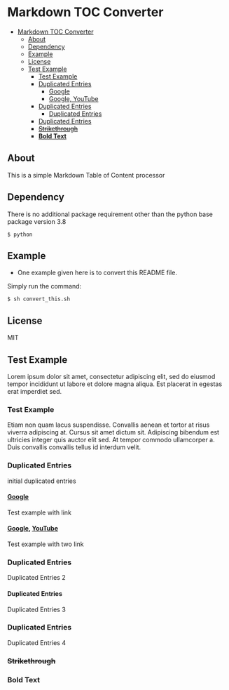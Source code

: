 # Markdown TOC Converter


<!--- COMMENT TOC generator marker start -->
- [Markdown TOC Converter](#markdown-toc-converter)
  * [About](#about)
  * [Dependency](#dependency)
  * [Example](#example)
  * [License](#license)
  * [Test Example](#test-example)
     * [Test Example](#test-example-1)
     * [Duplicated Entries](#duplicated-entries)
        * [Google](#google)
        * [Google, YouTube](#google-youtube)
     * [Duplicated Entries](#duplicated-entries-1)
        * [Duplicated Entries](#duplicated-entries-2)
     * [Duplicated Entries](#duplicated-entries-3)
     * [~~Strikethrough~~](#strikethrough)
     * [**Bold Text**](#bold-text)

<!--- COMMENT TOC generator marker end -->

## About

This is a simple Markdown Table of Content processor


## Dependency

There is no additional package requirement other than the python base package version 3.8
```shell
$ python
```


## Example

- One example given here is to convert this README file.

Simply run the command:
```shell
$ sh convert_this.sh
```

## License

MIT


## Test Example

Lorem ipsum dolor sit amet, consectetur adipiscing elit, sed do eiusmod tempor incididunt ut labore et dolore magna aliqua. Est placerat in egestas erat imperdiet sed.

### Test Example

Etiam non quam lacus suspendisse. Convallis aenean et tortor at risus viverra adipiscing at. Cursus sit amet dictum sit. Adipiscing bibendum est ultricies integer quis auctor elit sed. At tempor commodo ullamcorper a. Duis convallis convallis tellus id interdum velit.

### Duplicated Entries

initial duplicated entries

#### [Google](https://www.google.com)

Test example with link

#### [Google](https://www.google.com), [YouTube](https://www.youtube.com)

Test example with two link

### Duplicated Entries

Duplicated Entries 2

#### Duplicated Entries

Duplicated Entries 3

### Duplicated Entries

Duplicated Entries 4

### ~~Strikethrough~~

### **Bold Text**

